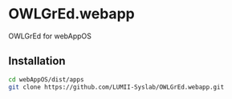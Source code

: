 # OWLGrEd.webapp
OWLGrEd for webAppOS

## Installation

```bash
cd webAppOS/dist/apps
git clone https://github.com/LUMII-Syslab/OWLGrEd.webapp.git
```

